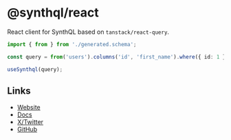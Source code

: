 # @synthql/react

React client for SynthQL based on `tanstack/react-query`.

```ts
import { from } from './generated.schema';

const query = from('users').columns('id', 'first_name').where({ id: 1 }).many();

useSynthql(query);
```

## Links

-   [Website](https://synthql.github.io/SynthQL/)
-   [Docs](https://synthql.github.io/SynthQL/docs/getting-started)
-   [X/Twitter](https://twitter.com/fernandohur)
-   [GitHub](https://github.com/synthql/SynthQL)
